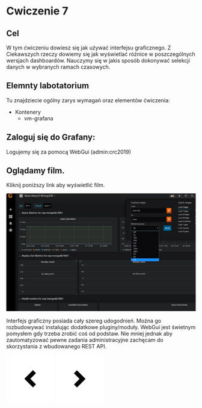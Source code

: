 # Cwiczenie 7

## Cel
W tym ćwiczeniu dowiesz się jak używać interfejsu graficznego. Z Ciekawszych rzeczy dowiemy się jak wyświetlać różnice w poszczególnych wersjach dashboardów. Nauczymy się w jakis sposób dokonywać selekcji danych w wybranych ramach czasowych.

## Elemnty labotatorium

Tu znajdziecie ogólny zarys wymagań oraz elementów ćwiczenia:

+ Kontenery
  * vm-grafana

## Zaloguj się do Grafany:
Logujemy się za pomocą WebGui (admin:crc2019)

## Oglądamy film.
Kliknij poniższy link aby wyświetlić film.

[![Grafana WebGUI podstawy](src/grafana-nawigacja.jpg)](http://www.youtube.com/watch?v=FFtdYlvaaI0 "Grafana nawigacja")

Interfejs graficzny posiada cały szereg udogodnień. Można go rozbudowywać instalując dodatkowe pluginy/moduły. WebGui jest świetnym pomysłem gdy trzeba zrobić coś od podstaw. Nie mniej jednak aby zautomatyzować pewne zadania administracyjne zachęcam do skorzystania z wbudowanego REST API.


[<img src="../images/prev.png">](../../cwiczenia/6/cwiczenie6.md)
[<img src="../images/next.png">](../../cwiczenia/8/cwiczenie8.md)
